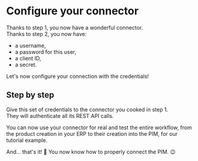 # Configure your connector

Thanks to step 1, you now have a wonderful connector.  
Thanks to step 2, you now have:
- a username,
- a password for this user,
- a client ID,
- a secret.

Let's now configure your connection with the credentials!

## Step by step
Give this set of credentials to the connector you cooked in step 1.  
They will authenticate all its REST API calls.

You can now use your connector for real and test the entire workflow, from the product creation in your ERP to their creation into the PIM, for our tutorial example.

And... that's it! :tada: You now know how to properly connect the PIM. :wink:
